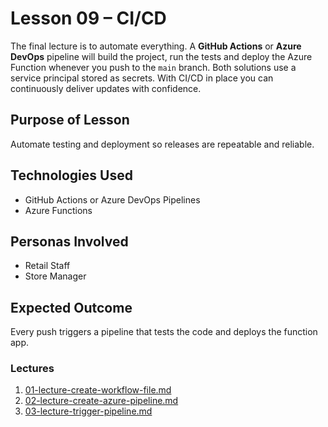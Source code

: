 # Lesson 09 – CI/CD

The final lecture is to automate everything. A **GitHub Actions** or **Azure DevOps**
pipeline will build the project, run the tests and deploy the Azure Function
whenever you push to the `main` branch. Both solutions use a service principal
stored as secrets. With CI/CD in place you can continuously deliver updates with
confidence.

## Purpose of Lesson

Automate testing and deployment so releases are repeatable and reliable.

## Technologies Used

- GitHub Actions or Azure DevOps Pipelines
- Azure Functions

## Personas Involved

- Retail Staff
- Store Manager

## Expected Outcome

Every push triggers a pipeline that tests the code and deploys the function app.

### Lectures

1. [01-lecture-create-workflow-file.md](01-lecture-create-workflow-file.md)
2. [02-lecture-create-azure-pipeline.md](02-lecture-create-azure-pipeline.md)
3. [03-lecture-trigger-pipeline.md](03-lecture-trigger-pipeline.md)
